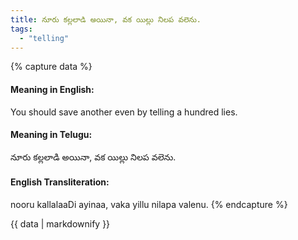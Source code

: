 ```yaml
---
title: నూరు కల్లలాడి అయినా, వక యిల్లు నిలప వలెను.
tags:
  - "telling"
---
```


{% capture data %}
#### Meaning in English:
You should save another even by telling a hundred lies.

#### Meaning in Telugu:
నూరు కల్లలాడి అయినా, వక యిల్లు నిలప వలెను.

#### English Transliteration:
nooru kallalaaDi ayinaa, vaka yillu nilapa valenu.
{% endcapture %}

<div class="notice">{{ data | markdownify }}</div>

